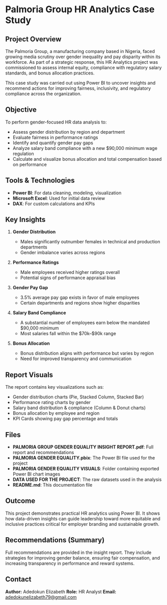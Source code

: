 # Palmoria Group HR Analytics Case Study

## Project Overview

The Palmoria Group, a manufacturing company based in Nigeria, faced growing media scrutiny over gender inequality and pay disparity within its workforce. As part of a strategic response, this HR Analytics project was commissioned to assess internal equity, compliance with regulatory salary standards, and bonus allocation practices.

This case study was carried out using Power BI to uncover insights and recommend actions for improving fairness, inclusivity, and regulatory compliance across the organization.


## Objective

To perform gender-focused HR data analysis to:

* Assess gender distribution by region and department
* Evaluate fairness in performance ratings
* Identify and quantify gender pay gaps
* Analyze salary band compliance with a new \$90,000 minimum wage regulation
* Calculate and visualize bonus allocation and total compensation based on performance


## Tools & Technologies

* **Power BI**: For data cleaning, modeling, visualization
* **Microsoft Excel**: Used for initial data review
* **DAX**: For custom calculations and KPIs



## Key Insights

1. **Gender Distribution**

   * Males significantly outnumber females in technical and production departments
   * Gender imbalance varies across regions

2. **Performance Ratings**

   * Male employees received higher ratings overall
   * Potential signs of performance appraisal bias

3. **Gender Pay Gap**

   * 3.5% average pay gap exists in favor of male employees
   * Certain departments and regions show higher disparities

4. **Salary Band Compliance**

   * A substantial number of employees earn below the mandated \$90,000 minimum
   * Most salaries fall within the \$70k–\$90k range

5. **Bonus Allocation**

   * Bonus distribution aligns with performance but varies by region
   * Need for improved transparency and communication

## Report Visuals

The report contains key visualizations such as:

* Gender distribution charts (Pie, Stacked Column, Stacked Bar)
* Performance rating charts by gender
* Salary band distribution & compliance (Column & Donut charts)
* Bonus allocation by employee and region
* KPI Cards showing pay gap percentage and totals



##  Files

* **PALMORIA GROUP GENDER EQUALITY INSIGHT REPORT.pdf**: Full report and recommendations
* **PALMORIA GENDER EQUALITY.pbix**: The Power BI file used for the project
* **PALMORIA GENDER EQUALITY VISUALS**: Folder containing exported Power BI chart images
* **DATA USED FOR THE PROJECT**: The raw datasets used in the analysis
* **README.md**: This documentation file



## Outcome

This project demonstrates practical HR analytics using Power BI. It shows how data-driven insights can guide leadership toward more equitable and inclusive practices critical for employer branding and sustainable growth.



## Recommendations (Summary)

Full recommendations are provided in the insight report. They include strategies for improving gender balance, ensuring fair compensation, and increasing transparency in performance and reward systems.



## Contact

**Author:** Adedokun Elizabeth
**Role:** HR Analyst
**Email:** adedokunelizabeth79@gmail.com










 





   


